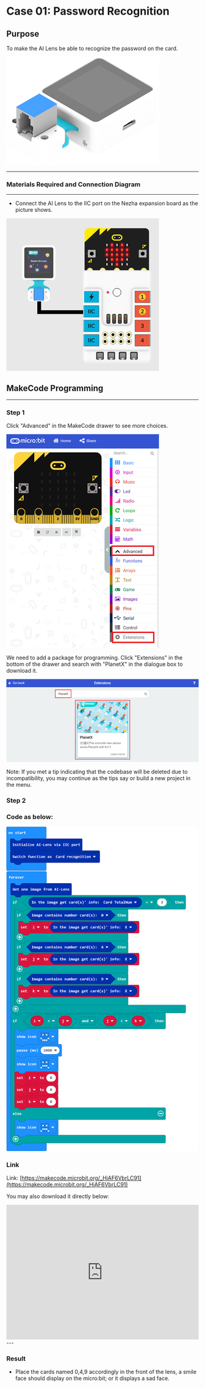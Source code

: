 # Case 01: Password Recognition 

## Purpose 
To make the AI Lens be able to recognize the password on the card. 

![](./images/05035_01.png)



---

### Materials Required and Connection Diagram
---

- Connect the AI Lens to the IIC port on the Nezha expansion board as the picture shows. 


![](./images/05035_01_03.png)



## MakeCode Programming 
---

### Step 1
Click "Advanced" in the MakeCode drawer to see more choices. 

![](./images/05001_04.png)

We need to add a package for programming. Click "Extensions" in the bottom of the drawer and search with "PlanetX" in the dialogue box to download it. 

![](./images/05001_05.png)

Note: If you met a tip indicating that the codebase will be deleted due to incompatibility, you may continue as the tips say or build a new project in the menu. 

### Step 2

### Code as below:

![](./images/05035_01_06.png)


### Link
Link: [https://makecode.microbit.org/_HiAF6VbrLC91](https://makecode.microbit.org/_HiAF6VbrLC91)

You may also download it directly below:

<div style="position:relative;height:0;padding-bottom:70%;overflow:hidden;"><iframe style="position:absolute;top:0;left:0;width:100%;height:100%;" src="https://makecode.microbit.org/#pub:_HiAF6VbrLC91" frameborder="0" sandbox="allow-popups allow-forms allow-scripts allow-same-origin"></iframe></div>  
---

### Result
- Place the cards named 0,4,9 accordingly in the front of the lens, a smile face should display on the micro:bit; or it displays a sad face.

